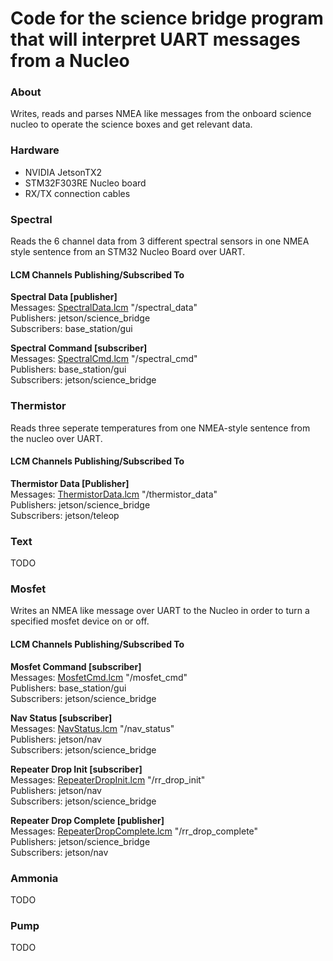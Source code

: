 Code for the science bridge program that will interpret UART messages from a Nucleo
======================================================================================
### About
Writes, reads and parses NMEA like messages from the onboard 
science nucleo to operate the science boxes and get relevant data.

### Hardware
- NVIDIA JetsonTX2
- STM32F303RE Nucleo board
- RX/TX connection cables 

### Spectral
Reads the 6 channel data from 3 different spectral sensors in one NMEA style sentence from an STM32 Nucleo Board over UART. 
#### LCM Channels Publishing/Subscribed To
**Spectral Data [publisher]** \
Messages: [SpectralData.lcm](https://github.com/cgiger00/mrover-workspace/blob/spectral/rover_msgs/SpectralData.lcm) "/spectral_data" \
Publishers: jetson/science_bridge \
Subscribers: base_station/gui

**Spectral Command [subscriber]** \
Messages: [SpectralCmd.lcm](https://github.com/cgiger00/mrover-workspace/blob/spectral/rover_msgs/SpectralCmd.lcm) "/spectral_cmd" \
Publishers: base_station/gui \
Subscribers: jetson/science_bridge

### Thermistor
Reads three seperate temperatures from one NMEA-style sentence from the nucleo over UART.
#### LCM Channels Publishing/Subscribed To
**Thermistor Data [Publisher]** \
Messages: [ThermistorData.lcm](https://github.com/cgiger00/mrover-workspace/blob/science-nucleo/rover_msgs/ThermistorData.lcm) "/thermistor_data" \
Publishers: jetson/science_bridge\
Subscribers: jetson/teleop

### Text
TODO

### Mosfet
Writes an NMEA like message over UART to the Nucleo in order to turn a specified mosfet device on or off.
#### LCM Channels Publishing/Subscribed To
**Mosfet Command [subscriber]** \
Messages: [MosfetCmd.lcm](https://github.com/cgiger00/mrover-workspace/blob/science-nucleo/rover_msgs/MosfetCmd.lcm) "/mosfet_cmd" \
Publishers: base_station/gui \
Subscribers: jetson/science_bridge

**Nav Status [subscriber]** \
Messages: [NavStatus.lcm](https://github.com/cgiger00/mrover-workspace/blob/science-nucleo/rover_msgs/NavStatus.lcm) "/nav_status" \
Publishers: jetson/nav \
Subscribers: jetson/science_bridge

**Repeater Drop Init [subscriber]** \
Messages: [RepeaterDropInit.lcm](https://github.com/cgiger00/mrover-workspace/blob/science-nucleo/rover_msgs/RepeaterDropInit.lcm) "/rr_drop_init" \
Publishers: jetson/nav \
Subscribers: jetson/science_bridge

**Repeater Drop Complete [publisher]** \
Messages: [RepeaterDropComplete.lcm](https://github.com/cgiger00/mrover-workspace/blob/science-nucleo/rover_msgs/RepeaterDropComplete.lcm) "/rr_drop_complete" \
Publishers: jetson/science_bridge\
Subscribers: jetson/nav

### Ammonia
TODO

### Pump
TODO
